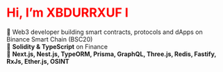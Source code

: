<h1 style="color: red;">Hi, I’m XBDURRXUF I</h1>

🚀 Web3 developer building smart contracts, protocols and dApps on Binance Smart Chain (BSC20)  
🌟 **Solidity & TypeScript** on Finance
<br />
🎯 **Next.js, Nest.js, TypeORM, Prisma, GraphQL, Three.js, Redis, Fastify, RxJs, Ether.js, OSINT**
